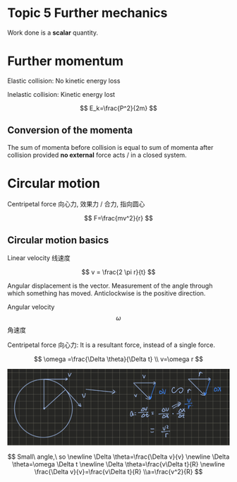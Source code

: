 # Topic 5 Further mechanics

Work done is a **scalar** quantity.

# Further momentum

Elastic collision: No kinetic energy loss

Inelastic collision: Kinetic energy lost

$$
E_k=\frac{P^2}{2m}
$$

## Conversion of the momenta

The sum of momenta before collision is equal to sum of momenta after collision provided **no external** force acts / in a closed system.

# Circular motion

Centripetal force 向心力, 效果力 / 合力, 指向圆心

$$
F=\frac{mv^2}{r}
$$

## Circular motion basics

Linear velocity 线速度

$$
v = \frac{2 \pi r}{t}
$$

Angular displacement is the vector. Measurement of the angle through which something has moved. Anticlockwise is the positive direction.

Angular velocity $$\omega$$ 角速度

Centripetal force 向心力: It is a resultant force, instead of a single force.

$$
\omega =\frac{\Delta \theta}{\Delta t}
\\ v=\omega r
$$

![Image.png](Topic%205%20Further%20mechanics.assets/Image.png)

$$
Small\ angle,\ so \newline
\Delta \theta=\frac{\Delta v}{v} \newline
\Delta \theta=\omega \Delta t \newline
\Delta \theta=\frac{v\Delta t}{R} \newline
\frac{\Delta v}{v}=\frac{v\Delta t}{R}
\\a=\frac{v^2}{R}
$$

